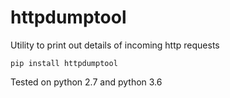 # httpdumptool

Utility to print out details of incoming http requests

    pip install httpdumptool

Tested on python 2.7 and python 3.6

